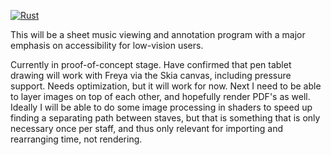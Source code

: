 [![Rust](https://github.com/Waridley/see-aug/actions/workflows/rust.yml/badge.svg)](https://github.com/Waridley/see-aug/actions/workflows/rust.yml)

This will be a sheet music viewing and annotation program with a major emphasis on 
accessibility for low-vision users.

Currently in proof-of-concept stage. Have confirmed that pen tablet drawing will work with
Freya via the Skia canvas, including pressure support. Needs optimization, but it will work
for now. Next I need to be able to layer images on top of each other, and hopefully render
PDF's as well. Ideally I will be able to do some image processing in shaders to speed up
finding a separating path between staves, but that is something that is only necessary
once per staff, and thus only relevant for importing and rearranging time, not rendering.
